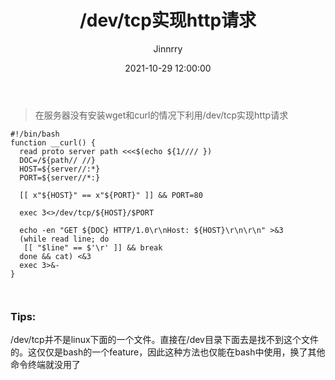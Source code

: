 ﻿---
layout:     post
title:      "/dev/tcp实现http请求"
subtitle:   " "
date:       2021-10-29 12:00:00
author:     "Jinnrry"
header-img: "img/26.jpg"
catalog: true
tags:
    - linux
---
> 在服务器没有安装wget和curl的情况下利用/dev/tcp实现http请求



```
#!/bin/bash
function __curl() {
  read proto server path <<<$(echo ${1//// })
  DOC=/${path// //}
  HOST=${server//:*}
  PORT=${server//*:}

  [[ x"${HOST}" == x"${PORT}" ]] && PORT=80

  exec 3<>/dev/tcp/${HOST}/$PORT

  echo -en "GET ${DOC} HTTP/1.0\r\nHost: ${HOST}\r\n\r\n" >&3
  (while read line; do
   [[ "$line" == $'\r' ]] && break
  done && cat) <&3
  exec 3>&-
}



```

### Tips:

/dev/tcp并不是linux下面的一个文件。直接在/dev目录下面去是找不到这个文件的。这仅仅是bash的一个feature，因此这种方法也仅能在bash中使用，换了其他命令终端就没用了